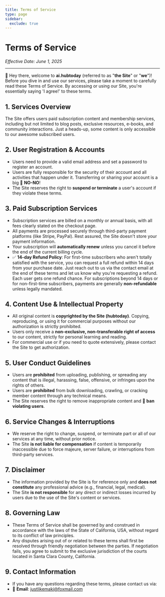 ```yaml
---
title: Terms of Service
type: page
sidebar:
  exclude: true
---
```

# Terms of Service

*Effective Date: June 1, 2025*

---

👋 Hey there, welcome to **ai.hubtoday** (referred to as "**the Site**" or "**we**")! Before you dive in and use our services, please take a moment to carefully read these Terms of Service. By accessing or using our Site, you're essentially saying 'I agree!' to these terms.

## 1. Services Overview
The Site offers users paid subscription content and membership services, including but not limited to blog posts, exclusive resources, e-books, and community interactions. Just a heads-up, some content is only accessible to our awesome subscribed users.

## 2. User Registration & Accounts
*   Users need to provide a valid email address and set a password to register an account.
*   Users are fully responsible for the security of their account and all activities that happen under it. Transferring or sharing your account is a big 🚫 **NO-NO**!
*   The Site reserves the right to **suspend or terminate** a user's account if they violate these terms.

## 3. Paid Subscription Services
*   Subscription services are billed on a monthly or annual basis, with all fees clearly stated on the checkout page.
*   All payments are processed securely through third-party payment platforms (like Stripe, PayPal). Rest assured, the Site doesn't store your payment information.
*   Your subscription will **automatically renew** unless you cancel it before the end of the current billing cycle.
*   ✅ **14-day Refund Policy**: For first-time subscribers who aren't totally satisfied with the service, you can request a full refund within 14 days from your purchase date. Just reach out to us via the contact email at the end of these terms and let us know why you're requesting a refund. Each user gets one refund chance. For subscriptions beyond 14 days or for non-first-time subscribers, payments are generally **non-refundable** unless legally mandated.

## 4. Content Use & Intellectual Property
*   All original content is **copyrighted by the Site (hubtoday)**. Copying, reproducing, or using it for commercial purposes without our authorization is strictly prohibited.
*   Users only receive a **non-exclusive, non-transferable right of access** to our content, strictly for personal learning and reading.
*   For commercial use or if you need to quote extensively, please contact the Site to get authorization.

## 5. User Conduct Guidelines
*   Users are **prohibited** from uploading, publishing, or spreading any content that is illegal, harassing, false, offensive, or infringes upon the rights of others.
*   Users are **prohibited** from bulk downloading, crawling, or cracking member content through any technical means.
*   The Site reserves the right to remove inappropriate content and 🚫 **ban violating users**.

## 6. Service Changes & Interruptions
*   We reserve the right to change, suspend, or terminate part or all of our services at any time, without prior notice.
*   The Site **is not liable for compensation** if content is temporarily inaccessible due to force majeure, server failure, or interruptions from third-party services.

## 7. Disclaimer
*   The information provided by the Site is for reference only and **does not constitute** any professional advice (e.g., financial, legal, medical).
*   The Site **is not responsible** for any direct or indirect losses incurred by users due to the use of the Site's content or services.

## 8. Governing Law
*   These Terms of Service shall be governed by and construed in accordance with the laws of the State of California, USA, without regard to its conflict of law principles.
*   Any disputes arising out of or related to these terms shall first be resolved through friendly negotiation between the parties. If negotiation fails, you agree to submit to the exclusive jurisdiction of the courts located in Santa Clara County, California.

## 9. Contact Information
*   If you have any questions regarding these terms, please contact us via:
*   📧 **Email**: [justlikemaki@foxmail.com](mailto:justlikemaki@foxmail.com)